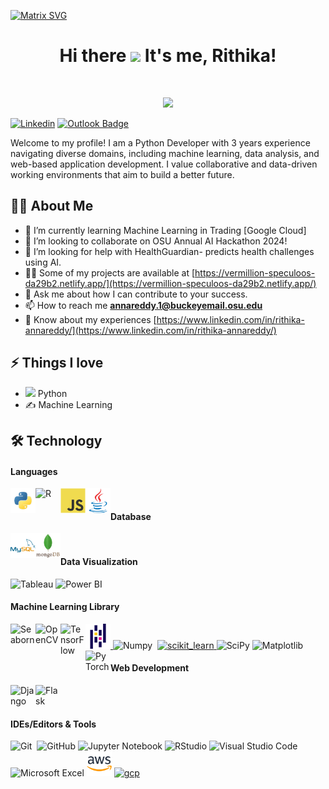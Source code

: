 [![Matrix SVG](https://raw.githubusercontent.com/rodrigograca31/rodrigograca31/master/matrix.svg)](https://www.youtube.com/watch?v=SDkAGkd4NLc) 
<h1 align="center">
Hi there <img src="https://media.giphy.com/media/hvRJCLFzcasrR4ia7z/giphy.gif" width="30"> It's me, Rithika!</h1>
<br/>

<p align="center">
  <a href="https://github.com/annareddy1/readme-typing-svg"><img src="https://readme-typing-svg.herokuapp.com?lines=Hello+World;DS%20|%20AI%20|%20ML%20Enthusiastic;Always%20learning%20new%20things&center=true&width=380&height=45"></a>
</p>

[![Linkedin](https://img.shields.io/badge/-LinkedIn-blue?style=flat&logo=Linkedin&logoColor=white)](https://www.linkedin.com/in/rithika-annareddy/)
[![Outlook Badge](https://img.shields.io/badge/-annareddy.1@osu.edu-0078D4?style=flat&logo=microsoft-outlook&logoColor=white)](mailto:annareddy.1@osu.edu) 

<p>Welcome to my profile! I am a Python Developer with 3 years experience navigating diverse domains, including machine learning, data analysis, and web-based application development. I value collaborative and data-driven working environments that aim to build a better future.</p>

## 🙋‍♂️ About Me

- 🌱 I’m currently learning Machine Learning in Trading [Google Cloud]
- 👯 I’m looking to collaborate on OSU Annual AI Hackathon 2024!
- 🤝 I’m looking for help with HealthGuardian- predicts health challenges using AI.
- 👨‍💻 Some of my projects are available at [https://vermillion-speculoos-da29b2.netlify.app/](https://vermillion-speculoos-da29b2.netlify.app/)
- 💬 Ask me about how I can contribute to your success.
- 📫 How to reach me **annareddy.1@buckeyemail.osu.edu**
- 📄 Know about my experiences [https://www.linkedin.com/in/rithika-annareddy/](https://www.linkedin.com/in/rithika-annareddy/)

## ⚡ Things I love

- <img src="https://media.giphy.com/media/WUlplcMpOCEmTGBtBW/giphy.gif" width="30"> Python
- ✍️ Machine Learning 

## 🛠️ Technology

#### Languages

<img align="left" alt="Python" width="40px" src="https://raw.githubusercontent.com/github/explore/80688e429a7d4ef2fca1e82350fe8e3517d3494d/topics/python/python.png"/>
<img align="left" alt="R" width="40px" src="https://www.r-project.org/logo/Rlogo.svg"/>
<img align="left" alt="JavaScript" width="40px" src="https://raw.githubusercontent.com/devicons/devicon/master/icons/javascript/javascript-original.svg"/>
<img align="left" alt="Java" width="40px" src="https://raw.githubusercontent.com/devicons/devicon/master/icons/java/java-original.svg"/>

<br/>

#### Database
<img align="left" alt="MySQL" width="40px" src="https://raw.githubusercontent.com/devicons/devicon/master/icons/mysql/mysql-original-wordmark.svg"/>
<img align="left" alt="MongoDB" width="40px" src="https://raw.githubusercontent.com/devicons/devicon/master/icons/mongodb/mongodb-original-wordmark.svg"/>

<br/>

#### Data Visualization 
![Tableau](https://img.shields.io/badge/Tableau-E97627?style=flat&logo=Tableau&logoColor=white)
![Power BI](https://img.shields.io/badge/PowerBI-F2C811?style=flat&logo=Power%20BI&logoColor=white)


#### Machine Learning Library
<a href="https://pandas.pydata.org/" target="_blank" rel="noreferrer"> <img src="https://raw.githubusercontent.com/devicons/devicon/2ae2a900d2f041da66e950e4d48052658d850630/icons/pandas/pandas-original.svg" alt="pandas" width="40" height="40"/> </a>
![Numpy](https://img.shields.io/badge/Numpy-777BB4?style=flat&logo=numpy&logoColor=white)&nbsp;
<a href="https://scikit-learn.org/" target="_blank" rel="noreferrer"> <img src="https://upload.wikimedia.org/wikipedia/commons/0/05/Scikit_learn_logo_small.svg" alt="scikit_learn" width="40" height="40"/> </a>
![SciPy](https://img.shields.io/badge/SciPy-%230C55A5.svg?style=flat&logo==scipy&logoColor=%white)
![Matplotlib](https://img.shields.io/badge/Matplotlib-%23ffffff.svg?style=flat&logo==Matplotlib&logoColor=black)
<img align="left" alt="Seaborn" width="40px" src="https://seaborn.pydata.org/_images/logo-mark-lightbg.svg"/>
<img align="left" alt="OpenCV" width="40px" src="https://www.vectorlogo.zone/logos/opencv/opencv-icon.svg"/>
<img align="left" alt="TensorFlow" width="40px" src="https://www.vectorlogo.zone/logos/tensorflow/tensorflow-icon.svg"/>
<img align="left" alt="PyTorch" width="40px" src="https://www.vectorlogo.zone/logos/pytorch/pytorch-icon.svg"/>

#### Web Development
<img align="left" alt="Django" width="40px" src="https://cdn.worldvectorlogo.com/logos/django.svg"/>
<img align="left" alt="Flask" width="40px" src="https://www.vectorlogo.zone/logos/pocoo_flask/pocoo_flask-icon.svg"/>

<br/>
<br/>

#### IDEs/Editors & Tools
![Git](https://img.shields.io/badge/-Git-05122A?style=flat&logo=git)&nbsp;
![GitHub](https://img.shields.io/badge/github-%23121011.svg?style=flat&logo==github&logoColor=white)
![Jupyter Notebook](https://img.shields.io/badge/jupyter-%23FA0F00.svg?style=flat&logo=jupyter&logoColor=white)
![RStudio](https://img.shields.io/badge/RStudio-4285F4?style=flat&logo=rstudio&logoColor=white)
![Visual Studio Code](https://img.shields.io/badge/Visual%20Studio%20Code-0078d7.svg?style=flat&logo=visual-studio-code&logoColor=white)
![Microsoft Excel](https://img.shields.io/badge/Microsoft_Excel-217346?style=flat&logo=microsoft-excel&logoColor=white)
<a href="https://aws.amazon.com" target="_blank" rel="noreferrer"> <img src="https://raw.githubusercontent.com/devicons/devicon/master/icons/amazonwebservices/amazonwebservices-original-wordmark.svg" alt="aws" width="40" height="40"/></a>
<a href="https://cloud.google.com" target="_blank" rel="noreferrer"> <img src="https://www.vectorlogo.zone/logos/google_cloud/google_cloud-icon.svg" alt="gcp" width="40" height="40"/> </a>

